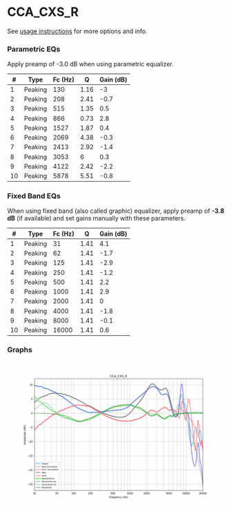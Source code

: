 # CCA_CXS_R
See [usage instructions](https://github.com/jaakkopasanen/AutoEq#usage) for more options and info.

### Parametric EQs
Apply preamp of -3.0 dB when using parametric equalizer.

|   # | Type    |   Fc (Hz) |    Q |   Gain (dB) |
|-----|---------|-----------|------|-------------|
|   1 | Peaking |       130 | 1.16 |        -3   |
|   2 | Peaking |       208 | 2.41 |        -0.7 |
|   3 | Peaking |       515 | 1.35 |         0.5 |
|   4 | Peaking |       866 | 0.73 |         2.8 |
|   5 | Peaking |      1527 | 1.87 |         0.4 |
|   6 | Peaking |      2069 | 4.38 |        -0.3 |
|   7 | Peaking |      2413 | 2.92 |        -1.4 |
|   8 | Peaking |      3053 | 6    |         0.3 |
|   9 | Peaking |      4122 | 2.42 |        -2.2 |
|  10 | Peaking |      5878 | 5.51 |        -0.8 |

### Fixed Band EQs
When using fixed band (also called graphic) equalizer, apply preamp of **-3.8 dB** (if available) and set gains manually with these parameters.

|   # | Type    |   Fc (Hz) |    Q |   Gain (dB) |
|-----|---------|-----------|------|-------------|
|   1 | Peaking |        31 | 1.41 |         4.1 |
|   2 | Peaking |        62 | 1.41 |        -1.7 |
|   3 | Peaking |       125 | 1.41 |        -2.9 |
|   4 | Peaking |       250 | 1.41 |        -1.2 |
|   5 | Peaking |       500 | 1.41 |         2.2 |
|   6 | Peaking |      1000 | 1.41 |         2.9 |
|   7 | Peaking |      2000 | 1.41 |         0   |
|   8 | Peaking |      4000 | 1.41 |        -1.8 |
|   9 | Peaking |      8000 | 1.41 |        -0.1 |
|  10 | Peaking |     16000 | 1.41 |         0.6 |

### Graphs
![](./CCA_CXS_R.png)
